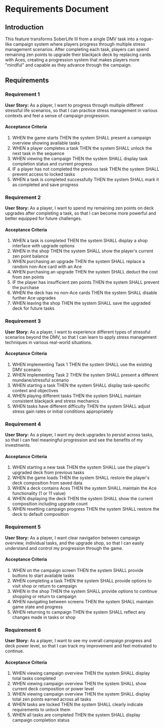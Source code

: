 # Requirements Document

## Introduction

This feature transforms SoberLife III from a single DMV task into a rogue-like campaign system where players progress through multiple stress management scenarios. After completing each task, players can spend remaining zen points to upgrade their blackjack deck by replacing cards with Aces, creating a progression system that makes players more "mindful" and capable as they advance through the campaign.

## Requirements

### Requirement 1

**User Story:** As a player, I want to progress through multiple different stressful life scenarios, so that I can practice stress management in various contexts and feel a sense of campaign progression.

#### Acceptance Criteria

1. WHEN the game starts THEN the system SHALL present a campaign overview showing available tasks
2. WHEN a player completes a task THEN the system SHALL unlock the next task in the sequence
3. WHEN viewing the campaign THEN the system SHALL display task completion status and current progress
4. IF a player has not completed the previous task THEN the system SHALL prevent access to locked tasks
5. WHEN a task is completed successfully THEN the system SHALL mark it as completed and save progress

### Requirement 2

**User Story:** As a player, I want to spend my remaining zen points on deck upgrades after completing a task, so that I can become more powerful and better equipped for future challenges.

#### Acceptance Criteria

1. WHEN a task is completed THEN the system SHALL display a shop interface with upgrade options
2. WHEN in the shop THEN the system SHALL show the player's current zen point balance
3. WHEN purchasing an upgrade THEN the system SHALL replace a random non-Ace card with an Ace
4. WHEN purchasing an upgrade THEN the system SHALL deduct the cost from zen points
5. IF the player has insufficient zen points THEN the system SHALL prevent the purchase
6. WHEN the deck has no non-Ace cards THEN the system SHALL disable further Ace upgrades
7. WHEN leaving the shop THEN the system SHALL save the upgraded deck for future tasks

### Requirement 3

**User Story:** As a player, I want to experience different types of stressful scenarios beyond the DMV, so that I can learn to apply stress management techniques in various real-world situations.

#### Acceptance Criteria

1. WHEN implementing Task 1 THEN the system SHALL use the existing DMV scenario
2. WHEN implementing Task 2 THEN the system SHALL present a different mundane/stressful scenario
3. WHEN starting a task THEN the system SHALL display task-specific context and objectives
4. WHEN playing different tasks THEN the system SHALL maintain consistent blackjack and stress mechanics
5. WHEN tasks have different difficulty THEN the system SHALL adjust stress gain rates or initial conditions appropriately

### Requirement 4

**User Story:** As a player, I want my deck upgrades to persist across tasks, so that I can feel meaningful progression and see the benefits of my investments.

#### Acceptance Criteria

1. WHEN starting a new task THEN the system SHALL use the player's upgraded deck from previous tasks
2. WHEN the game loads THEN the system SHALL restore the player's deck composition from saved data
3. WHEN a deck contains Aces THEN the system SHALL maintain the Ace functionality (1 or 11 value)
4. WHEN displaying the deck THEN the system SHALL show the current composition including upgrade count
5. WHEN resetting campaign progress THEN the system SHALL restore the deck to default composition

### Requirement 5

**User Story:** As a player, I want clear navigation between campaign overview, individual tasks, and the upgrade shop, so that I can easily understand and control my progression through the game.

#### Acceptance Criteria

1. WHEN on the campaign screen THEN the system SHALL provide buttons to start available tasks
2. WHEN completing a task THEN the system SHALL provide options to visit shop or return to campaign
3. WHEN in the shop THEN the system SHALL provide options to continue shopping or return to campaign
4. WHEN navigating between screens THEN the system SHALL maintain game state and progress
5. WHEN returning to campaign THEN the system SHALL reflect any changes made in tasks or shop

### Requirement 6

**User Story:** As a player, I want to see my overall campaign progress and deck power level, so that I can track my improvement and feel motivated to continue.

#### Acceptance Criteria

1. WHEN viewing campaign overview THEN the system SHALL display total tasks completed
2. WHEN viewing campaign overview THEN the system SHALL show current deck composition or power level
3. WHEN viewing campaign overview THEN the system SHALL display total zen points earned across all tasks
4. WHEN tasks are locked THEN the system SHALL clearly indicate requirements to unlock them
5. WHEN all tasks are completed THEN the system SHALL display campaign completion status